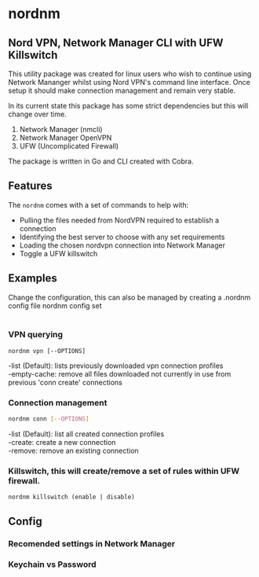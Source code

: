 # nordnm
## Nord VPN, Network Manager CLI with UFW Killswitch

This utility package was created for linux users who wish to continue using Network Mananger whilst using Nord VPN's command line interface.
Once setup it should make connection management and remain very stable.

In its current state this package has some strict dependencies but this will change over time.
1) Network Manager (nmcli)
2) Network Manager OpenVPN
3) UFW (Uncomplicated Firewall)

The package is written in Go and CLI created with Cobra.

## Features
The `nordnm` comes with a set of commands to help with:
- Pulling the files needed from NordVPN required to establish a connection
- Identifying the best server to choose with any set requirements
- Loading the chosen nordvpn connection into Network Manager
- Toggle a UFW killswitch

## Examples
Change the configuration, this can also be managed by creating a .nordnm config file
nordnm config set <option> <value>

### VPN querying
```
nordnm vpn [--OPTIONS]
```
 -list (Default): lists previously downloaded vpn connection profiles <br>
 -empty-cache: remove all files downloaded not currently in use from previous 'conn create' connections <br>


### Connection management
```sh
nordnm conn [--OPTIONS]
```
 -list (Default): list all created connection profiles <br>
 -create: create a new connection <br>
 -remove: remove an existing connection <br>


### Killswitch, this will create/remove a set of rules within UFW firewall.
```
nordnm killswitch (enable | disable)
```


## Config
### Recomended settings in Network Manager
### Keychain vs Password
